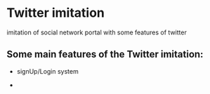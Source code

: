 # Twitter imitation
imitation of social network portal with some features of twitter

## Some main features of the Twitter imitation:
*  signUp/Login system
- 
